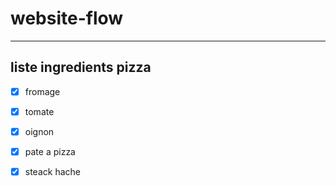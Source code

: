 # website-flow
---
## liste ingredients pizza
-[x] fromage
-[x] tomate
-[x] oignon
-[x] pate a pizza
-[x] steack hache


